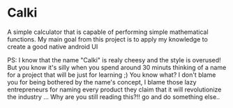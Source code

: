 # Calki
A simple calculator that is capable of performing simple mathematical functions. My main goal from this project is to apply my knowledge to create a good native android UI


PS: I know that the name "Calki" is realy cheesy and the style is overused! But you know it's silly when you spend around 30 minuts thinking of a name for a project that will be just for learning ;)
You know what? I don't blame you for being bothered by the name's concept, I blame those lazy entrepreneurs for naming every product they claim that it will revolutionize the industry ... Why are you still reading this?!! go and do something else.. 
